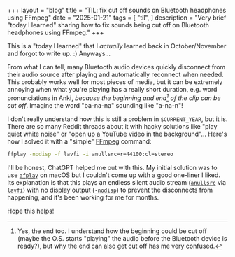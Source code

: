 +++
layout = "blog"
title = "TIL: fix cut off sounds on Bluetooth headphones using FFmpeg"
date = "2025-01-21"
tags = [
  "til",
]
description = "Very brief \"today I learned\" sharing how to fix sounds being cut off on Bluetooth headphones using FFmpeg."
+++

This is a "today I learned" that I _actually_ learned back in October/November and forgot to write up. :) Anyways...

From what I can tell, many Bluetooth audio devices quickly disconnect from their audio source after playing and automatically reconnect when needed. This probably works well for most pieces of media, but it can be extremely annoying when what you're playing has a really short duration, e.g. word pronunciations in Anki, _because the beginning and end[^1] of the clip can be cut off_. Imagine the word "ba-na-na" sounding like "a-na-n"!

[^1]: Yes, the end too. I understand how the beginning could be cut off (maybe the O.S. starts "playing" the audio before the Bluetooth device is ready?), but why the end can also get cut off has me very confused.

I don't really understand how this is still a problem in `$CURRENT_YEAR`, but it is. There are so many Reddit threads about it with hacky solutions like "play quiet white noise" or "open up a YouTube video in the background"... Here's how I solved it with a "simple" [FFmpeg](https://www.ffmpeg.org/) command:

```bash
ffplay -nodisp -f lavfi -i anullsrc=r=44100:cl=stereo
```

I'll be honest, ChatGPT helped me out with this. My initial solution was to use [`afplay`](https://ss64.com/mac/afplay.html) on macOS but I couldn't come up with a good one-liner I liked. Its explanation is that this plays an endless silent audio stream ([`anullsrc`](https://ffmpeg.org/ffmpeg-filters.html#anullsrc) via [`lavfi`](https://ffmpeg.org/ffmpeg-devices.html#lavfi)) with no display output ([`-nodisp`](https://ffmpeg.org/ffplay.html#Main-options)) to prevent the disconnects from happening, and it's been working for me for months.

Hope this helps!
